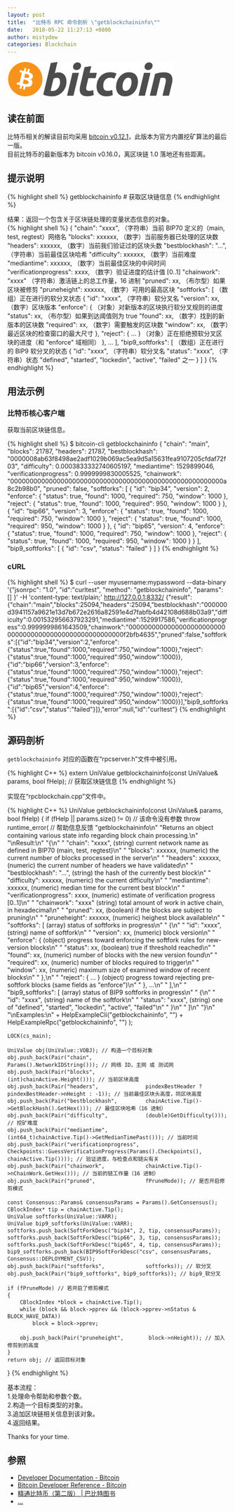 ```yaml
---
layout: post
title:  "比特币 RPC 命令剖析 \"getblockchaininfo\""
date:   2018-05-22 11:27:13 +0800
author: mistydew
categories: Blockchain
---
```

![bitcoin](/images/20180504/bitcoin.svg)

## 读在前面
比特币相关的解读目前均采用 [bitcoin v0.12.1](https://github.com/bitcoin/bitcoin/tree/v0.12.1)，此版本为官方内置挖矿算法的最后一版。<br>
目前比特币的最新版本为 bitcoin v0.16.0，离区块链 1.0 落地还有些距离。

## 提示说明

{% highlight shell %}
getblockchaininfo # 获取区块链信息
{% endhighlight %}

结果：返回一个包含关于区块链处理的变量状态信息的对象。<br>
{% highlight shell %}
{
  "chain": "xxxx",        （字符串）当前 BIP70 定义的（main, test, regtest）网络名
  "blocks": xxxxxx,         （数字）当前服务器已处理的区块数
  "headers": xxxxxx,        （数字）当前我们验证过的区块头数
  "bestblockhash": "...", （字符串）当前最佳区块哈希
  "difficulty": xxxxxx,     （数字）当前难度
  "mediantime": xxxxxx,     （数字）当前最佳区块的中间时间
  "verificationprogress": xxxx, （数字）验证进度的估计值 [0..1]
  "chainwork": "xxxx"     （字符串）激活链上的总工作量，16 进制
  "pruned": xx,             （布尔型）如果区块被修剪
  "pruneheight": xxxxxx,    （数字）可用的最高区块
  "softforks": [            （数组）正在进行的软分叉状态
     {
        "id": "xxxx",        （字符串）软分叉名
        "version": xx,         （数字）区块版本
        "enforce": {           （对象）对新版本的区块执行软分叉规则的进度
           "status": xx,       （布尔型）如果到达阈值则为 true
           "found": xx,        （数字）找到的新版本的区块数
           "required": xx,     （数字）需要触发的区块数
           "window": xx,       （数字）最近区块的检查窗口的最大尺寸
        },
        "reject": { ... }      （对象）正在拒绝预软分叉区块的进度（和 "enforce" 域相同）
     }, ...
  ],
  "bip9_softforks": [       （数组）正在进行的 BIP9 软分叉的状态
     {
        "id": "xxxx",        （字符串）软分叉名
        "status": "xxxx",    （字符串）状态 "defined", "started", "lockedin", "active", "failed" 之一
     }
  ]
}
{% endhighlight %}

## 用法示例

### 比特币核心客户端

获取当前区块链信息。

{% highlight shell %}
$ bitcoin-cli getblockchaininfo
{
  "chain": "main",
  "blocks": 21787,
  "headers": 21787,
  "bestblockhash": "0000008ab63f8498ae2adf1029b069ac5ea9d5a15631fea9107205cfdaf72f03",
  "difficulty": 0.0003833332740605197,
  "mediantime": 1529899046,
  "verificationprogress": 0.9999999830005525,
  "chainwork": "0000000000000000000000000000000000000000000000000000000a8c2b98b0",
  "pruned": false,
  "softforks": [
    {
      "id": "bip34",
      "version": 2,
      "enforce": {
        "status": true,
        "found": 1000,
        "required": 750,
        "window": 1000
      },
      "reject": {
        "status": true,
        "found": 1000,
        "required": 950,
        "window": 1000
      }
    }, 
    {
      "id": "bip66",
      "version": 3,
      "enforce": {
        "status": true,
        "found": 1000,
        "required": 750,
        "window": 1000
      },
      "reject": {
        "status": true,
        "found": 1000,
        "required": 950,
        "window": 1000
      }
    }, 
    {
      "id": "bip65",
      "version": 4,
      "enforce": {
        "status": true,
        "found": 1000,
        "required": 750,
        "window": 1000
      },
      "reject": {
        "status": true,
        "found": 1000,
        "required": 950,
        "window": 1000
      }
    }
  ],
  "bip9_softforks": [
    {
      "id": "csv",
      "status": "failed"
    }
  ]
}
{% endhighlight %}

### cURL

{% highlight shell %}
$ curl --user myusername:mypassword --data-binary '{"jsonrpc": "1.0", "id":"curltest", "method": "getblockchaininfo", "params": [] }' -H 'content-type: text/plain;' http://127.0.0.1:8332/
{"result":{"chain":"main","blocks":25094,"headers":25094,"bestblockhash":"000000d3941157a9621e13d7b672e2616a82591e4d7fabfb4d42108d688b03a9","difficulty":0.001532956637923291,"mediantime":1529917586,"verificationprogress":0.9999999861643509,"chainwork":"0000000000000000000000000000000000000000000000000000000f2bfb4635","pruned":false,"softforks":[{"id":"bip34","version":2,"enforce":{"status":true,"found":1000,"required":750,"window":1000},"reject":{"status":true,"found":1000,"required":950,"window":1000}},{"id":"bip66","version":3,"enforce":{"status":true,"found":1000,"required":750,"window":1000},"reject":{"status":true,"found":1000,"required":950,"window":1000}},{"id":"bip65","version":4,"enforce":{"status":true,"found":1000,"required":750,"window":1000},"reject":{"status":true,"found":1000,"required":950,"window":1000}}],"bip9_softforks":[{"id":"csv","status":"failed"}]},"error":null,"id":"curltest"}
{% endhighlight %}

## 源码剖析
`getblockchaininfo` 对应的函数在“rpcserver.h”文件中被引用。

{% highlight C++ %}
extern UniValue getblockchaininfo(const UniValue& params, bool fHelp); // 获取区块链信息
{% endhighlight %}

实现在“rpcblockchain.cpp”文件中。

{% highlight C++ %}
UniValue getblockchaininfo(const UniValue& params, bool fHelp)
{
    if (fHelp || params.size() != 0) // 该命令没有参数
        throw runtime_error( // 帮助信息反馈
            "getblockchaininfo\n"
            "Returns an object containing various state info regarding block chain processing.\n"
            "\nResult:\n"
            "{\n"
            "  \"chain\": \"xxxx\",        (string) current network name as defined in BIP70 (main, test, regtest)\n"
            "  \"blocks\": xxxxxx,         (numeric) the current number of blocks processed in the server\n"
            "  \"headers\": xxxxxx,        (numeric) the current number of headers we have validated\n"
            "  \"bestblockhash\": \"...\", (string) the hash of the currently best block\n"
            "  \"difficulty\": xxxxxx,     (numeric) the current difficulty\n"
            "  \"mediantime\": xxxxxx,     (numeric) median time for the current best block\n"
            "  \"verificationprogress\": xxxx, (numeric) estimate of verification progress [0..1]\n"
            "  \"chainwork\": \"xxxx\"     (string) total amount of work in active chain, in hexadecimal\n"
            "  \"pruned\": xx,             (boolean) if the blocks are subject to pruning\n"
            "  \"pruneheight\": xxxxxx,    (numeric) heighest block available\n"
            "  \"softforks\": [            (array) status of softforks in progress\n"
            "     {\n"
            "        \"id\": \"xxxx\",        (string) name of softfork\n"
            "        \"version\": xx,         (numeric) block version\n"
            "        \"enforce\": {           (object) progress toward enforcing the softfork rules for new-version blocks\n"
            "           \"status\": xx,       (boolean) true if threshold reached\n"
            "           \"found\": xx,        (numeric) number of blocks with the new version found\n"
            "           \"required\": xx,     (numeric) number of blocks required to trigger\n"
            "           \"window\": xx,       (numeric) maximum size of examined window of recent blocks\n"
            "        },\n"
            "        \"reject\": { ... }      (object) progress toward rejecting pre-softfork blocks (same fields as \"enforce\")\n"
            "     }, ...\n"
            "  ],\n"
            "  \"bip9_softforks\": [       (array) status of BIP9 softforks in progress\n"
            "     {\n"
            "        \"id\": \"xxxx\",        (string) name of the softfork\n"
            "        \"status\": \"xxxx\",    (string) one of \"defined\", \"started\", \"lockedin\", \"active\", \"failed\"\n"
            "     }\n"
            "  ]\n"
            "}\n"
            "\nExamples:\n"
            + HelpExampleCli("getblockchaininfo", "")
            + HelpExampleRpc("getblockchaininfo", "")
        );

    LOCK(cs_main);

    UniValue obj(UniValue::VOBJ); // 构造一个目标对象
    obj.push_back(Pair("chain",                 Params().NetworkIDString())); // 网络 ID，主网 或 测试网
    obj.push_back(Pair("blocks",                (int)chainActive.Height())); // 当前区块高度
    obj.push_back(Pair("headers",               pindexBestHeader ? pindexBestHeader->nHeight : -1)); // 当前最佳区块头高度，同区块高度
    obj.push_back(Pair("bestblockhash",         chainActive.Tip()->GetBlockHash().GetHex())); // 最佳区块哈希（16 进制）
    obj.push_back(Pair("difficulty",            (double)GetDifficulty())); // 挖矿难度
    obj.push_back(Pair("mediantime",            (int64_t)chainActive.Tip()->GetMedianTimePast())); // 当前时间
    obj.push_back(Pair("verificationprogress",  Checkpoints::GuessVerificationProgress(Params().Checkpoints(), chainActive.Tip()))); // 验证进度，与检查点和链尖有关
    obj.push_back(Pair("chainwork",             chainActive.Tip()->nChainWork.GetHex())); // 当前的链工作量（16 进制）
    obj.push_back(Pair("pruned",                fPruneMode)); // 是否开启修剪模式

    const Consensus::Params& consensusParams = Params().GetConsensus();
    CBlockIndex* tip = chainActive.Tip();
    UniValue softforks(UniValue::VARR);
    UniValue bip9_softforks(UniValue::VARR);
    softforks.push_back(SoftForkDesc("bip34", 2, tip, consensusParams));
    softforks.push_back(SoftForkDesc("bip66", 3, tip, consensusParams));
    softforks.push_back(SoftForkDesc("bip65", 4, tip, consensusParams));
    bip9_softforks.push_back(BIP9SoftForkDesc("csv", consensusParams, Consensus::DEPLOYMENT_CSV));
    obj.push_back(Pair("softforks",             softforks)); // 软分叉
    obj.push_back(Pair("bip9_softforks", bip9_softforks)); // bip9_软分叉

    if (fPruneMode) // 若开启了修剪模式
    {
        CBlockIndex *block = chainActive.Tip();
        while (block && block->pprev && (block->pprev->nStatus & BLOCK_HAVE_DATA))
            block = block->pprev;

        obj.push_back(Pair("pruneheight",        block->nHeight)); // 加入修剪到的高度
    }
    return obj; // 返回目标对象
}
{% endhighlight %}

基本流程：<br>
1.处理命令帮助和参数个数。<br>
2.构造一个目标类型的对象。<br>
3.追加区块链相关信息到该对象。<br>
4.返回结果。

Thanks for your time.

## 参照
* [Developer Documentation - Bitcoin](https://bitcoin.org/en/developer-documentation)
* [Bitcoin Developer Reference - Bitcoin](https://bitcoin.org/en/developer-reference#getblockchaininfo)
* [精通比特币（第二版） \| 巴比特图书](http://book.8btc.com/masterbitcoin2cn)
* [...](https://github.com/mistydew/blockchain)
